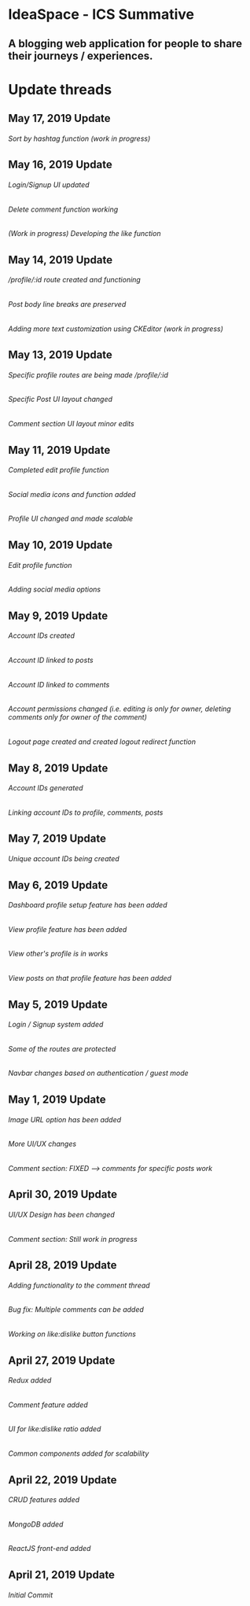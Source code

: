 # IdeaSpace - ICS Summative

## A blogging web application for people to share their journeys / experiences.

# Update threads

## May 17, 2019 Update

###### Sort by hashtag function (work in progress)

## May 16, 2019 Update

###### Login/Signup UI updated

###### Delete comment function working

###### (Work in progress) Developing the like function

## May 14, 2019 Update

###### /profile/:id route created and functioning

###### Post body line breaks are preserved

###### Adding more text customization using CKEditor (work in progress)

## May 13, 2019 Update

###### Specific profile routes are being made /profile/:id

###### Specific Post UI layout changed

###### Comment section UI layout minor edits

## May 11, 2019 Update

###### Completed edit profile function

###### Social media icons and function added

###### Profile UI changed and made scalable

## May 10, 2019 Update

###### Edit profile function

###### Adding social media options

## May 9, 2019 Update

###### Account IDs created

###### Account ID linked to posts

###### Account ID linked to comments

###### Account permissions changed (i.e. editing is only for owner, deleting comments only for owner of the comment)

###### Logout page created and created logout redirect function

## May 8, 2019 Update

###### Account IDs generated

###### Linking account IDs to profile, comments, posts

## May 7, 2019 Update

###### Unique account IDs being created

## May 6, 2019 Update

###### Dashboard profile setup feature has been added

###### View profile feature has been added

###### View other's profile is in works

###### View posts on that profile feature has been added

## May 5, 2019 Update

###### Login / Signup system added

###### Some of the routes are protected

###### Navbar changes based on authentication / guest mode

## May 1, 2019 Update

###### Image URL option has been added

###### More UI/UX changes

###### Comment section: FIXED --> comments for specific posts work

## April 30, 2019 Update

###### UI/UX Design has been changed

###### Comment section: Still work in progress

## April 28, 2019 Update

###### Adding functionality to the comment thread

###### Bug fix: Multiple comments can be added

###### Working on like:dislike button functions

## April 27, 2019 Update

###### Redux added

###### Comment feature added

###### UI for like:dislike ratio added

###### Common components added for scalability

## April 22, 2019 Update

###### CRUD features added

###### MongoDB added

###### ReactJS front-end added

## April 21, 2019 Update

###### Initial Commit
